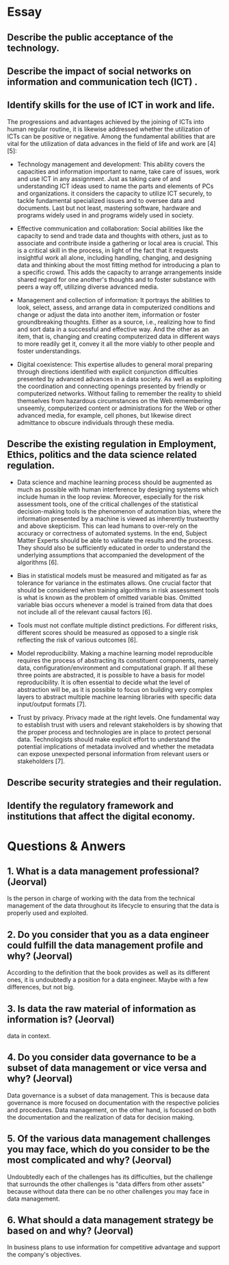 # Essay

## Describe the public acceptance of the technology.


## Describe the impact of social networks on information and communication tech (ICT) .


## Identify skills for the use of ICT in work and life.

The progressions and advantages achieved by the joining of ICTs into human regular routine, it is likewise addressed whether the utilization of ICTs can be positive or negative. Among the fundamental abilities that are vital for the utilization of data advances in the field of life and work are [4][5]: 

* Technology management and development: This ability covers the capacities and information important to name, take care of issues, work and use ICT in any assignment. Just as taking care of and understanding ICT ideas used to name the parts and elements of PCs and organizations. it considers the capacity to utilize ICT securely, to tackle fundamental specialized issues and to oversee data and documents. Last but not least, mastering software, hardware and programs widely used in and programs widely used in society. 

* Effective communication and collaboration: Social abilities like the capacity to send and trade data and thoughts with others, just as to associate and contribute inside a gathering or local area is crucial. This is a critical skill in the process, in light of the fact that it requests insightful work all alone, including handling, changing, and designing data and thinking about the most fitting method for introducing a plan to a specific crowd. This adds the capacity to arrange arrangements inside shared regard for one another's thoughts and to foster substance with peers a way off, utilizing diverse advanced media. 

* Management and collection of information: It portrays the abilities to look, select, assess, and arrange data in computerized conditions and change or adjust the data into another item, information or foster groundbreaking thoughts. Either as a source, i.e., realizing how to find and sort data in a successful and effective way. And the other as an item, that is, changing and creating computerized data in different ways to more readily get it, convey it all the more viably to other people and foster understandings. 

* Digital coexistence: This expertise alludes to general moral preparing through directions identified with explicit conjunction difficulties presented by advanced advances in a data society. As well as exploiting the coordination and connecting openings presented by friendly or computerized networks. Without failing to remember the reality to shield themselves from hazardous circumstances on the Web remembering unseemly, computerized content or administrations for the Web or other advanced media, for example, cell phones, but likewise direct admittance to obscure individuals through these media. 

## Describe the existing regulation in Employment, Ethics, politics and the data science related regulation.

* Data science and machine learning process should be augmented as much as possible with human interference by designing systems which include human in the loop review. Moreover, especially for the risk assessment tools, one of the critical challenges of the statistical decision-making tools is the phenomenon of automation bias, where the information presented by a machine is viewed as inherently trustworthy and above skepticism. This can lead humans to over-rely on the accuracy or correctness of automated systems. In the end, Subject Matter Experts should be able to validate the results and the process. They should also be sufficiently educated in order to understand the underlying assumptions that accompanied the development of the algorithms [6]. 

* Bias in statistical models must be measured and mitigated as far as tolerance for variance in the estimates allows. One crucial factor that should be considered when training algorithms in risk assessment tools is what is known as the problem of omitted variable bias. Omitted variable bias occurs whenever a model is trained from data that does not include all of the relevant causal factors [6]. 

* Tools must not conflate multiple distinct predictions. For different risks, different scores should be measured as opposed to a single risk reflecting the risk of various outcomes [6]. 

+ Model reproducibility. Making a machine learning model reproducible requires the process of abstracting its constituent components, namely data, configuration/environment and computational graph. If all these three points are abstracted, it is possible to have a basis for model reproducibility. It is often essential to decide what the level of abstraction will be, as it is possible to focus on building very complex layers to abstract multiple machine learning libraries with specific data input/output formats [7]. 

* Trust by privacy. Privacy made at the right levels. One fundamental way to establish trust with users and relevant stakeholders is by showing that the proper process and technologies are in place to protect personal data. Technologists should make explicit effort to understand the potential implications of metadata involved and whether the metadata can expose unexpected personal information from relevant users or stakeholders [7]. 

 


## Describe security strategies and their regulation.


## Identify the regulatory framework and institutions that affect the digital economy.


# Questions & Anwers


## 1. What is a data management professional? (Jeorval)

 Is the person in charge of working with the data from the technical management of the data throughout its lifecycle to ensuring that the data is properly used and exploited. 

## 2. Do you consider that you as a data engineer could fulfill the data management profile and why? (Jeorval)

According to the definition that the book provides as well as its different ones, it is undoubtedly a position for a data engineer. Maybe with a few differences, but not big. 

## 3. Is data the raw material of information as information is? (Jeorval)

data in context. 


## 4. Do you consider data governance to be a subset of data management or vice versa and why? (Jeorval)

Data governance is a subset of data management. This is because data governance is more focused on documentation with the respective policies and procedures. Data management, on the other hand, is focused on both the documentation and the realization of data for decision making. 

## 5. Of the various data management challenges you may face, which do you consider to be the most complicated and why? (Jeorval)

Undoubtedly each of the challenges has its difficulties, but the challenge that surrounds the other challenges is "data differs from other assets" because without data there can be no other challenges you may face in data management. 

## 6. What should a data management strategy be based on and why? (Jeorval)

In business plans to use information for competitive advantage and support the company's objectives. 

